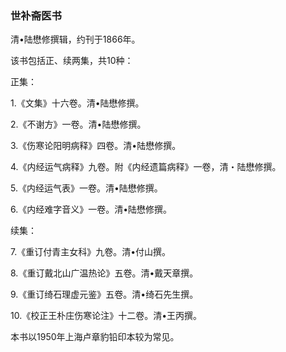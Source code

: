 ### 世补斋医书

清•陆懋修撰辑，约刊于1866年。

该书包括正、续两集，共10种：

正集：

1.《文集》十六卷。清•陆懋修撰。

2.《不谢方》一卷。清•陆懋修撰。

3.《伤寒论阳明病释》四卷。清•陆懋修撰。

4.《内经运气病释》九卷。附《内经遗篇病释》一卷，清・陆懋修撰。

5.《内经运气表》一卷。清•陆懋修撰。

6.《内经难字音义》一卷。清•陆懋修撰。

续集：

7.《重订付青主女科》九卷。清•付山撰。

8.《重订戴北山广温热论》五卷。清•戴天章撰。

9.《重订绮石理虚元鉴》五卷。清•绮石先生撰。

10.《校正王朴庄伤寒论注》十二卷。清•王丙撰。

本书以1950年上海卢章豹铅印本较为常见。
